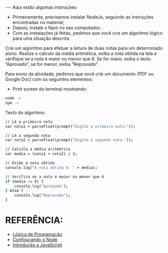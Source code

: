 --- Aqui estão algumas instruções: 

- Primeiramente, precisamos instalar NodeJs, seguindo as instruções encontradas no material;
- Depois; instale o Npm no seu computador;
- Com as instalações já feitas, pedimos que você crie um algoritmo lógico para uma situação descrita.

Crie um algoritmo para efetuar a leitura de duas notas para um determinado aluno. Realize o cálculo da média aritmética, exiba a nota obtida na tela e verifique se a nota é maior ou menor que 6. Se for maior, exiba o texto “Aprovado”, se for menor, exiba “Reprovado”.

Para envio da atividade, pedimos que você crie um documento (PDF ou Google Doc) com os seguintes elementos:

- Print screen do terminal mostrando:
```bash
node -v
npm -v
```
Texto do algoritmo:
```bash
// Lê a primeira nota
var nota1 = parseFloat(prompt("Digite a primeira nota:"));

// Lê a segunda nota
var nota2 = parseFloat(prompt("Digite a segunda nota:"));

// Calcula a média aritmética
var media = (nota1 + nota2) / 2;

// Exibe a nota obtida
console.log("A nota obtida é: " + media);

// Verifica se a nota é maior ou menor que 6
if (media >= 6) {
    console.log("Aprovado");
} else {
    console.log("Reprovado");
}
```

# REFERÊNCIA:

 - [Lógica de Programação](https://www.devmedia.com.br/logica-de-programacao-introducao-a-algoritmos-e-pseudocodigo/37918/checklist-de-testes-de-seguran%C3%A7a-para-qas-fef900b798b6)
 - [Configurando o Node](https://developer.mozilla.org/pt-BR/docs/Learn/Server-side/Express_Nodejs/development_environment#instalando_o_node)
 - [Introdução a JavaScript](https://developer.mozilla.org/pt-BR/docs/Web/JavaScript/Guide/Introduction)